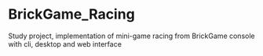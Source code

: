 # BrickGame_Racing
Study project, implementation of mini-game racing from BrickGame console with cli, desktop and web interface

